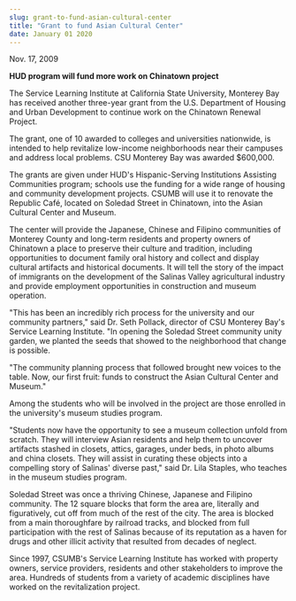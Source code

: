```yaml
---
slug: grant-to-fund-asian-cultural-center
title: "Grant to fund Asian Cultural Center"
date: January 01 2020
---
```


<p>Nov. 17, 2009
</p><p><strong>HUD program will fund more work on Chinatown project</strong>
</p><p>The Service Learning Institute at California State University, Monterey Bay has received another three-year grant from the U.S. Department of Housing and Urban Development to continue work on the Chinatown Renewal Project.
</p><p>The grant, one of 10 awarded to colleges and universities nationwide, is intended to help revitalize low-income neighborhoods near their campuses and address local problems. CSU Monterey Bay was awarded $600,000.
</p><p>The grants are given under HUD's Hispanic-Serving Institutions Assisting Communities program; schools use the funding for a wide range of housing and community development projects. CSUMB will use it to renovate the Republic Café, located on Soledad Street in Chinatown, into the Asian Cultural Center and Museum.
</p><p>The center will provide the Japanese, Chinese and Filipino communities of Monterey County and long-term residents and property owners of Chinatown a place to preserve their culture and tradition, including opportunities to document family oral history and collect and display cultural artifacts and historical documents. It will tell the story of the impact of immigrants on the development of the Salinas Valley agricultural industry and provide employment opportunities in construction and museum operation.
</p><p>"This has been an incredibly rich process for the university and our community partners," said Dr. Seth Pollack, director of CSU Monterey Bay's Service Learning Institute. "In opening the Soledad Street community unity garden, we planted the seeds that showed to the neighborhood that change is possible.
</p><p>"The community planning process that followed brought new voices to the table. Now, our first fruit: funds to construct the Asian Cultural Center and Museum."
</p><p>Among the students who will be involved in the project are those enrolled in the university's museum studies program.
</p><p>"Students now have the opportunity to see a museum collection unfold from scratch. They will interview Asian residents and help them to uncover artifacts stashed in closets, attics, garages, under beds, in photo albums and china closets. They will assist in curating these objects into a compelling story of Salinas' diverse past," said Dr. Lila Staples, who teaches in the museum studies program.
</p><p>Soledad Street was once a thriving Chinese, Japanese and Filipino community. The 12 square blocks that form the area are, literally and figuratively, cut off from much of the rest of the city. The area is blocked from a main thoroughfare by railroad tracks, and blocked from full participation with the rest of Salinas because of its reputation as a haven for drugs and other illicit activity that resulted from decades of neglect.
</p><p>Since 1997, CSUMB's Service Learning Institute has worked with property owners, service providers, residents and other stakeholders to improve the area. Hundreds of students from a variety of academic disciplines have worked on the revitalization project.
</p><p> 
</p><p> 
</p>
